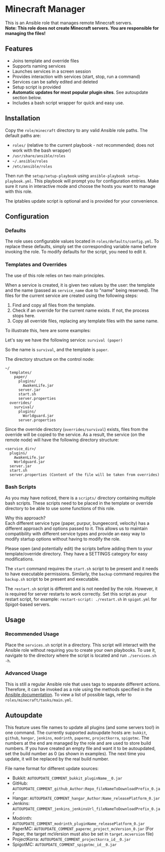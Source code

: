 # Minecraft Manager

This is an Ansible role that manages remote Minecraft servers.  
**Note: This role does not create Minecraft servers. You are responsible for managing the files!**

## Features

- Joins template and override files
- Supports naming services
- Launches services in a screen session
- Provides interaction with services (start, stop, run a command)
- Services can be safely edited and deleted
- Setup script is provided
- **Automatic updates for most popular plugin sites**. See autoupdate section below.
- Includes a bash script wrapper for quick and easy use.

## Installation

Copy the `role/minecraft` directory to any valid Ansible role paths. The default paths are:
- `roles/` (relative to the current playbook - not recommended; does not work with the bash wrapper)
- `/usr/share/ansible/roles`
- `~/.ansible/roles`
- `/etc/ansible/roles`

Then run the `setup/setup-playbook` using `ansible-playbook setup-playbook.yml`. This playbook will prompt you for configuration entries. Make sure it runs in interactive mode and choose the hosts you want to manage with this role.

The iptables update script is optional and is provided for your convenience.

## Configuration

### Defaults

The role uses configurable values located in `roles/defaults/config.yml`. To replace these defaults, simply set the corresponding variable name before invoking the role. To modify defaults for the script, you need to edit it.

### Templates and Overrides

The use of this role relies on two main principles.

When a service is created, it is given two values by the user: the template and the name (passed as `service_name` due to "name" being reserved). The files for the current service are created using the following steps:
1. Find and copy all files from the template.
2. Check if an override for the current name exists. If not, the process stops here.
3. Copy all override files, replacing any template files with the same name.

To illustrate this, here are some examples:

Let's say we have the following service:
`survival (paper)`

So the name is `survival`, and the template is `paper`.

The directory structure on the control node:

```
~/
  templates/
    paper/
      plugins/
        AwakenLife.jar
      server.jar
      start.sh
      server.properties
  overrides/
    survival/
      plugins/
        Worldguard.jar
      server.properties
```

Since the override directory (`overrides/survival`) exists, files from the override will be copied to the service. As a result, the service (on the remote node) will have the following directory structure:

```
<service_dir>/
  plugins/
    AwakenLife.jar
    Worldguard.jar
  server.jar
  start.sh
  server.properties (Content of the file will be taken from overrides)
```

### Bash Scripts

As you may have noticed, there is a `scripts/` directory containing multiple bash scripts. These scripts need to be placed in the template or override directory to be able to use some functions of this role.

Why this approach?  
Each different service type (paper, purpur, bungeecord, velocity) has a different approach and options passed to it. This allows us to maintain compatibility with different service types and provide an easy way to modify startup options without having to modify the role.

Please open (and potentially edit) the scripts before adding them to your template/override directory. They have a SETTINGS category for easy modifications.

The `start` command requires the `start.sh` script to be present and it needs to have executable permissions. Similarly, the `backup` command requires the `backup.sh` script to be present and executable.

The `restart.sh` script is different and is not needed by the role. However, it is required for server restarts to work correctly. Set this script as your restart script, for example: `restart-script: ./restart.sh` in `spigot.yml` for Spigot-based servers.

## Usage

### Recommended Usage
Place the `services.sh` script in a directory. This script will interact with the Ansible role without requiring you to create your own playbooks. To use it, navigate to the directory where the script is located and run `./services.sh -h`.

### Advanced Usage

This is still a regular Ansible role that uses tags to separate different actions. Therefore, it can be invoked as a role using the methods specified in the [Ansible documentation](https://docs.ansible.com/ansible/latest/playbook_guide/playbooks_reuse_roles.html#using-roles). To view a list of possible tags, refer to `roles/minecraft/tasks/main.yml`.

## Autoupdate

This feature uses file names to update all plugins (and some servers too!) in one command. The currently supported autoupdate hosts are: `bukkit`, `github`, `hangar`, `jenkins`, `modrinth`, `papermc`, `projectkorra`, `spigotmc`. The numbers at the end are managed by the role and are used to store build numbers. If you have created an empty file and want it to be autoupdated, set the build number as 0 (as shown in examples). The next time you update, it will be replaced by the real build number.

File name format for different update sources:  
- Bukkit: `AUTOUPDATE_COMMENT_bukkit_pluginName__0.jar`
- GitHub: `AUTOUPDATE_COMMENT_github_Author:Repo_fileNameToDownloadPrefix_0.jar`
- Hangar: `AUTOUPDATE_COMMENT_hangar_Author:Name_releasePlatform_0.jar`
- Jenkins: `AUTOUPDATE_COMMENT_jenkins_jenkinsUrl_fileNameToDownloadPrefix_0.jar`
- Modrinth: `AUTOUPDATE_COMMENT_modrinth_pluginName_releasePlatform_0.jar`
- PaperMC: `AUTOUPDATE_COMMENT_papermc_project_mcVersion_0.jar` (For Paper, the target mcVersion must also be set in `target.mcversion` file)
- ProjectKorra: `AUTOUPDATE_COMMENT_projectkorra_id__0.jar`
- SpigotMC: `AUTOUPDATE_COMMENT_spigotmc_id__0.jar`
